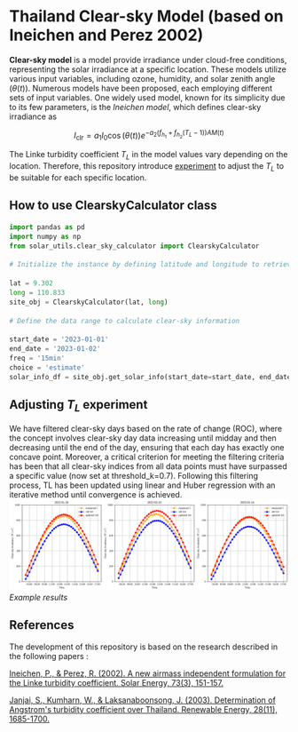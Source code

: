 # Thailand Clear-sky Model (based on Ineichen and Perez 2002)


**Clear-sky model** is a model provide irradiance under cloud-free conditions, representing the solar irradiance at a specific location. These models utilize various input variables, including ozone, humidity, and solar zenith angle ($\theta(t)$). Numerous models have been proposed, each employing different sets of input variables. One widely used model, known for its simplicity due to its few parameters, is the *Ineichen model*, which defines clear-sky irradiance as

$$ 
I_{\mathrm{clr}} = a_{1}I_{0} \cos(\theta(t))e^{-a_{2}(f_{h_1}+f_{h_2}(T_{L}-1))AM(t)}
$$

The Linke turbidity coefficient $T_L$ in the model values vary depending on the location. Therefore, this repository introduce [experiment](./adjusted_TL_experiment.ipynb) to adjust the $T_L$ to be suitable for each specific location.


## How to use ClearskyCalculator class

``` python
import pandas as pd
import numpy as np
from solar_utils.clear_sky_calculator import ClearskyCalculator

# Initialize the instance by defining latitude and longitude to retrieve relevant parameters

lat = 9.302
long = 110.833
site_obj = ClearskyCalculator(lat, long)

# Define the data range to calculate clear-sky information

start_date = '2023-01-01'
end_date = '2023-01-02'
freq = '15min'
choice = 'estimate'
solar_info_df = site_obj.get_solar_info(start_date=start_date, end_date=end_date, freq=freq, choice=choice)
```

## Adjusting $T_L$ experiment

We have filtered clear-sky days based on the rate of change (ROC), where the concept involves clear-sky day data increasing until midday and then decreasing until the end of the day, ensuring that each day has exactly one concave point. Moreover, a critical criterion for meeting the filtering criteria has been that all clear-sky indices from all data points must have surpassed a specific value (now set at threshold_k=0.7). Following this filtering process, TL has been updated using linear and Huber regression with an iterative method until convergence is achieved.
![Adjusted TL examples](figures/adjusted_TL_examples.png "Adjusted TL examples")
*Example results*

## References

The development of this repository is based on the research described in the following papers : 

[Ineichen, P., & Perez, R. (2002). A new airmass independent formulation for the Linke turbidity coefficient. Solar Energy, 73(3), 151-157.](https://www.sciencedirect.com/science/article/abs/pii/S0038092X02000452) 


[Janjai, S., Kumharn, W., & Laksanaboonsong, J. (2003). Determination of Angstrom's turbidity coefficient over Thailand. Renewable Energy, 28(11), 1685-1700.](https://www.sciencedirect.com/science/article/abs/pii/S0960148103000107?via%3Dihub)